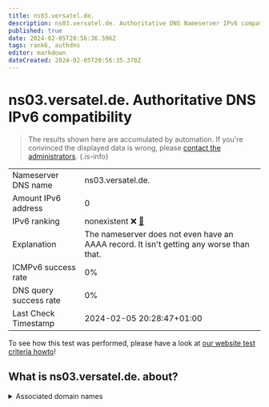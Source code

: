 ```yaml
---
title: ns03.versatel.de.
description: ns03.versatel.de. Authoritative DNS Nameserver IPv6 compatibility
published: true
date: 2024-02-05T20:56:36.596Z
tags: rank6, authdns
editor: markdown
dateCreated: 2024-02-05T20:56:35.370Z
---
```


# ns03.versatel.de. Authoritative DNS IPv6 compatibility

> The results shown here are accumulated by automation. If you're convinced the displayed data is wrong, please [contact the administrators](/howto/chat). 
{.is-info}




|   |   |
| - | - |
| Nameserver DNS name | ns03.versatel.de.
| Amount IPv6 address | 0
| IPv6 ranking | nonexistent :x: [🔗](/howto/ranking) |
| Explanation | The nameserver does not even have an AAAA record. It isn't getting any worse than that. |
| ICMPv6 success rate | 0%|
| DNS query success rate | 0% |
| Last Check Timestamp | 2024-02-05 20:28:47+01:00 |

To see how this test was performed, please have a look at [our website test criteria howto](/howto/testcriteria/authdns)!


## What is ns03.versatel.de. about?






<details>
<summary>Associated domain names</summary>

www.rlp.de

</details>
